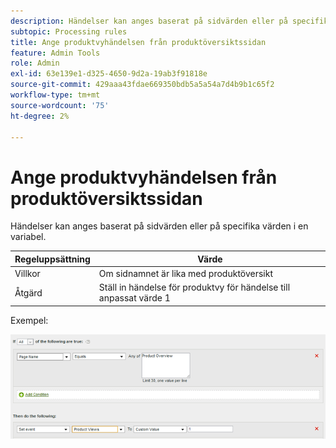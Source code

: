 ```yaml
---
description: Händelser kan anges baserat på sidvärden eller på specifika värden i en variabel.
subtopic: Processing rules
title: Ange produktvyhändelsen från produktöversiktssidan
feature: Admin Tools
role: Admin
exl-id: 63e139e1-d325-4650-9d2a-19ab3f91818e
source-git-commit: 429aaa43fdae669350bdb5a5a54a7d4b9b1c65f2
workflow-type: tm+mt
source-wordcount: '75'
ht-degree: 2%

---
```


# Ange produktvyhändelsen från produktöversiktssidan

Händelser kan anges baserat på sidvärden eller på specifika värden i en variabel.

| Regeluppsättning | Värde |
|---|---|
| Villkor | Om sidnamnet är lika med produktöversikt |
| Åtgärd | Ställ in händelse för produktvy för händelse till anpassat värde 1 |

Exempel:

![](assets/set-product-view-event.png)
